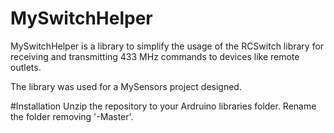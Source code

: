# MySwitchHelper

MySwitchHelper is a library to simplify the usage of the RCSwitch library for receiving and transmitting 433 MHz commands to devices like remote outlets.

The library was used for a MySensors project designed. 

#Installation
Unzip the repository to your Ardruino libraries folder. Rename the folder removing '-Master'.

